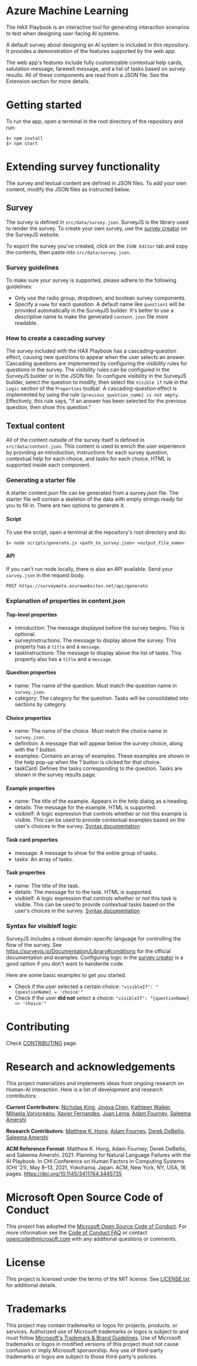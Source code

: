 # Azure Machine Learning 

The HAX Playbook is an interactive tool for generating interaction scenarios to test when designing
user-facing AI systems.

A default survey about designing an AI system is included in this repository. It provides a 
demonstration of the features supported by the web app.

The web app's features include fully customizable contextual help cards, salutation message,
farewell message, and a list of tasks based on survey results. All of these components are read
from a JSON file. See the Extension section for more details.

# Getting started

To run the app, open a terminal in the root directory of the repository and run:

```
$> npm install
$> npm start
```

# Extending survey functionality

The survey and textual content are defined in JSON files. To add your own content, modify the JSON files
as instructed below.

## Survey

The survey is defined in `src/data/survey.json`. SurveyJS is the library used to render
the survey. To create your own survey, use the [survey creator](https://surveyjs.io/create-survey) on the SurveyJS website.

To export the survey you've created, click on the `JSON Editor` tab and copy the contents, then paste into `src/data/survey.json`. 

### Survey guidelines
To make sure your survey is supported, please adhere to the following guidelines:
- Only use the radio group, dropdown, and boolean survey components.
- Specify a `name` for each question. A default name like `question1` will be provided automatically in the SurveyJS builder. It's better to use a descriptive name to make the generated `content.json` file more readable.

### How to create a cascading survey
The survey included with the HAX Playbook has a cascading-question effect, causing new questions to appear when the user selects an answer.
Cascading questions are implemented by configuring the visibility rules for questions in the survey.
The visibility rules can be configured in the SurveyJS builder or in the JSON file.
To configure visibility in the SurveyJS builder, select the question to modify, then select the `Visible if` rule in the `Logic` section of the `Properties` toolbar.
A cascading-question effect is implemented by using the rule `{previous_question_name} is not empty`.
Effectively, this rule says, "if an answer has been selected for the previous question, then show this question."


## Textual content

All of the content outside of the survey itself is defined in `src/data/content.json`. This content is used to enrich the user experience
by providing an introduction, instructions for each survey question, contextual help for each choice, and tasks for each choice. HTML is supported inside each component.

### Generating a starter file
A starter content.json file can be generated from a survey.json file. The starter file will contain a skeleton of the data with empty strings
ready for you to fill in. There are two options to generate it.

#### Script
To use the script, open a terminal at the repository's root directory and do:

```
$> node scripts/generate.js <path_to_survey.json> <output_file_name>
```

#### API
If you can't run node locally, there is also an API available. Send your `survey.json` in the request body.

`POST https://surveymeta.azurewebsites.net/api/generate`

### Explanation of properties in content.json

#### Top-level properties
- introduction: The message displayed before the survey begins. This is optional.
- surveyInstructions: The message to display above the survey. This property has a `title` and a `message`.
- taskInstructions: The message to display above the list of tasks. This property also has a `title` and a `message`.

#### Question properties
- name: The name of the question. Must match the question name in `survey.json`.
- category: The category for the question. Tasks will be consolidated into sections by category.

#### Choice properties
- name: The name of the choice. Must match the choice name in `survey.json`.
- definition: A message that will appear below the survey choice, along with the ? button.
- examples: Contains an array of examples. These examples are shown in the help pop-up when the ? button is clicked for that choice.
- taskCard: Defines the tasks corresponding to the question. Tasks are shown in the survey results page.

#### Example properties
- name: The title of the example. Appears in the help dialog as a heading.
- details: The message for the example. HTML is supported.
- visibleIf: A logic expression that controls whether or not this example is visible. This can be used to provide contextual examples based on the user's choices in the survey. [Syntax documentation](#syntax-for-visibleif-logic)

#### Task card properties
- message: A message to show for the entire group of tasks.
- tasks: An array of tasks.

#### Task properties
- name: The title of the task.
- details: The message for to the task. HTML is supported.
- visibleIf: A logic expression that controls whether or not this task is visible. This can be used to provide contextual tasks based on the user's choices in the survey. [Syntax documentation](#syntax-for-visibleif-logic)

### Syntax for visibleIf logic
SurveyJS includes a robust domain-specific language for controlling the flow of the survey. See https://surveyjs.io/Documentation/Library#conditions for the official documentation and examples. Configuring logic in the [survey creator](https://surveyjs.io/create-survey) is a good option if you don't want to handwrite code.

Here are some basic examples to get you started.
- Check if the user selected a certain choice: `"visibleIf": "{questionName} = 'choice'"`
- Check if the user **did not** select a choice: `"visibleIf": "{questionName} <> 'choice'"`

# Contributing

Check [CONTRIBUTING](CONTRIBUTING.md) page.

# Research and acknowledgements 
This project materializes and implements ideas from ongoing research on Human-AI interaction. Here is a list of development and research contributors:

**Current Contributors**: [Nicholas King](https://www.nickbking.com/), [Jingya Chen](https://www.jingyachen.net/), [Kathleen Walker](https://www.linkedin.com/in/kathleenedits/), [Mihaela Vorvoreanu](https://mihaelav.com/), [Xavier Fernandes](https://www.linkedin.com/in/praphat-xavier-fernandes-86574814/), [Juan Lema](http://juanlema.com), [Adam Fourney](https://www.adamfourney.com/),  [Saleema Amershi](https://www.linkedin.com/in/saleema-amershi/)

**Research Contributors**: [Matthew K. Hong](https://www.matthewkhong.com/), [Adam Fourney](https://www.adamfourney.com/), [Derek DeBellis](https://www.linkedin.com/in/derekdebellis/), [Saleema Amershi](https://www.linkedin.com/in/saleema-amershi/)

**ACM Reference Format**:
Matthew K. Hong, Adam Fourney, Derek DeBellis, and Saleema Amershi. 2021. Planning for Natural Language Failures with the AI
Playbook. In CHI Conference on Human Factors in Computing Systems (CHI ’21), May 8–13, 2021, Yokohama, Japan. ACM, New York,
NY, USA, 16 pages. https://doi.org/10.1145/3411764.3445735

# Microsoft Open Source Code of Conduct

This project has adopted the [Microsoft Open Source Code of Conduct](https://opensource.microsoft.com/codeofconduct/).
For more information see the [Code of Conduct FAQ](https://opensource.microsoft.com/codeofconduct/faq/)
or contact [opencode@microsoft.com](mailto:opencode@microsoft.com) with any additional questions or comments.

# License

This project is licensed under the terms of the MIT license. See [LICENSE.txt](LICENSE.txt) for additional details.

# Trademarks

This project may contain trademarks or logos for projects, products, or services. Authorized use of Microsoft trademarks or logos is subject to and must follow [Microsoft's Trademark & Brand Guidelines](https://www.microsoft.com/en-us/legal/intellectualproperty/trademarks/usage/general). Use of Microsoft trademarks or logos in modified versions of this project must not cause confusion or imply Microsoft sponsorship. Any use of third-party trademarks or logos are subject to those third-party's policies.
